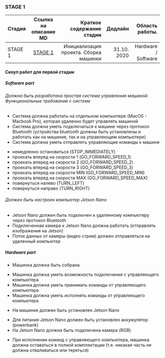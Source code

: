 ### STAGE 1

| Стадия   | Ссылка на описание MD   | Краткое содержание стадии            | Дедлайн     | Область работы.     | 
|----------|:-----------------------:|--------------------------:|---------:|----------------------------------:|
| STAGE 1  | [STAGE 1](stage_1.md)   | Инициализация проекта. Сборка машинки| 31.10. 2020 | Hardware / Software |


#### Скоуп работ для первой стадии

##### Software part

###### Должна быть разработана простая система управления машиной. Функциональные требования с системе
- Система должна работать на отдельном компьютере (MacOS - Macbook Pro), которая удаленно будет управлять машиной
- Система должна уметь подключаться к машине через протокол Bluetooth (устройства bluetooth должны быть установлены и работать как на машинке, так и на управляющем компьютере)
- Система должна уметь отправлять управляющие команды к машине
* немедленно остановиться (STOP_IMMEDIATELY)
* проехать вперед на скорости 1 (GO_FORWARD_SPEED_1) 
* проехать вперед на скорости 2 (GO_FORWARD_SPEED_2) 
* проехать вперед на скорости 3 (GO_FORWARD_SPEED_3) 
* проехать вперед на скорости MIN (GO_FORWARD_SPEED_MIN) 
* проехать вперед на скорости MAX (GO_FORWARD_SPEED_MAX) 
* повернуться налево (TURN_LEFT)
* повернуться направо (TURN_RIGHT)

###### Должен быть настроен компьютер Jetson Nano
- Jetson Nano должен быть подключен к удаленному компьютеру через протокол Bluetooth
- Подключенная камера к Jetson Nano должна работать (отправлять изображения на Jetson)
- Поток данных от камеры (видео стрим) должен отправляться на удаленный компьютер

##### Hardware part
- Машинка должна быть собрана
*  Машинка должна уметь возможность подключения с управляющего компьютера
*  Машинка должна уметь принимать команды от управляющего компьютера
*  Машинка должна уметь исполнять команды от управляющего компьютера
- На машинке должен быть установлен Jetson Nano
*  Для питания Jetson Nano должен быть установлен аккумулятор (powerbank) 
*  На Jetson Nano должна быть подключена камера (RGB)
- При исполнении команд с управляющего компьютера, машинка должна оставаться в полной комплектации (т.е. никакая часть не должна отваливаться или теряться)
